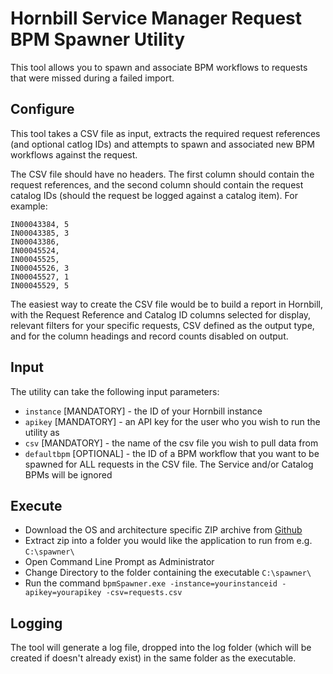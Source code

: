 # Hornbill Service Manager Request BPM Spawner Utility

This tool allows you to spawn and associate BPM workflows to requests that were missed during a failed import.

## Configure

This tool takes a CSV file as input, extracts the required request references (and optional catlog IDs) and attempts to spawn and associated new BPM workflows against the request.

The CSV file should have no headers. The first column should contain the request references, and the second column should contain the request catalog IDs (should the request be logged against a catalog item). For example:

```csv
IN00043384, 5
IN00043385, 3
IN00043386,
IN00045524,
IN00045525,
IN00045526, 3
IN00045527, 1
IN00045529, 5
```

The easiest way to create the CSV file would be to build a report in Hornbill, with the Request Reference and Catalog ID columns selected for display, relevant filters for your specific requests, CSV defined as the output type, and for the column headings and record counts disabled on output.

## Input

The utility can take the following input parameters:

* `instance` [MANDATORY] - the ID of your Hornbill instance
* `apikey` [MANDATORY] - an API key for the user who you wish to run the utility as
* `csv` [MANDATORY] - the name of the csv file you wish to pull data from
* `defaultbpm` [OPTIONAL] - the ID of a BPM workflow that you want to be spawned for ALL requests in the CSV file. The Service and/or Catalog BPMs will be ignored

## Execute

* Download the OS and architecture specific ZIP archive from [Github](https://github.com/hornbill/goHornbillRequestBPMSpawner/releases)
* Extract zip into a folder you would like the application to run from e.g. `C:\spawner\`
* Open Command Line Prompt as Administrator
* Change Directory to the folder containing the executable `C:\spawner\`
* Run the command `bpmSpawner.exe -instance=yourinstanceid -apikey=yourapikey -csv=requests.csv`

## Logging

The tool will generate a log file, dropped into the log folder (which will be created if doesn't already exist) in the same folder as the executable.
